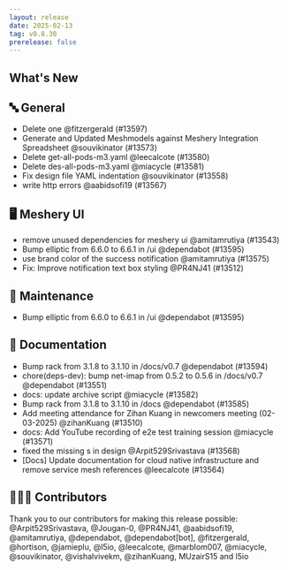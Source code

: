 ```yaml
---
layout: release
date: 2025-02-13
tag: v0.8.30
prerelease: false
---
```


## What's New
## 🔤 General
- Delete one @fitzergerald (#13597)
- Generate and Updated Meshmodels against Meshery Integration Spreadsheet @souvikinator (#13573)
- Delete get-all-pods-m3.yaml @leecalcote (#13580)
- Delete des-all-pods-m3.yaml @miacycle (#13581)
- Fix design file YAML indentation  @souvikinator (#13558)
- write http errors @aabidsofi19 (#13567)

## 🖥 Meshery UI

- remove unused dependencies for meshery ui @amitamrutiya (#13543)
- Bump elliptic from 6.6.0 to 6.6.1 in /ui @dependabot (#13595)
- use brand color of the success notification @amitamrutiya (#13575)
- Fix: Improve notification text box styling @PR4NJ41 (#13512)

## 🧰 Maintenance

- Bump elliptic from 6.6.0 to 6.6.1 in /ui @dependabot (#13595)

## 📖 Documentation

- Bump rack from 3.1.8 to 3.1.10 in /docs/v0.7 @dependabot (#13594)
- chore(deps-dev): bump net-imap from 0.5.2 to 0.5.6 in /docs/v0.7 @dependabot (#13551)
- docs: update archive script @miacycle (#13582)
- Bump rack from 3.1.8 to 3.1.10 in /docs @dependabot (#13585)
- Add meeting attendance for Zihan Kuang in newcomers meeting (02-03-2025) @zihanKuang (#13510)
- docs: Add YouTube recording of e2e test training session @miacycle (#13571)
- fixed the missing s in design @Arpit529Srivastava (#13568)
- \[Docs\] Update documentation for cloud native infrastructure and remove service mesh references @leecalcote (#13564)

## 👨🏽‍💻 Contributors

Thank you to our contributors for making this release possible:
@Arpit529Srivastava, @Jougan-0, @PR4NJ41, @aabidsofi19, @amitamrutiya, @dependabot, @dependabot\[bot\], @fitzergerald, @hortison, @jamieplu, @l5io, @leecalcote, @marblom007, @miacycle, @souvikinator, @vishalvivekm, @zihanKuang, MUzairS15 and l5io

